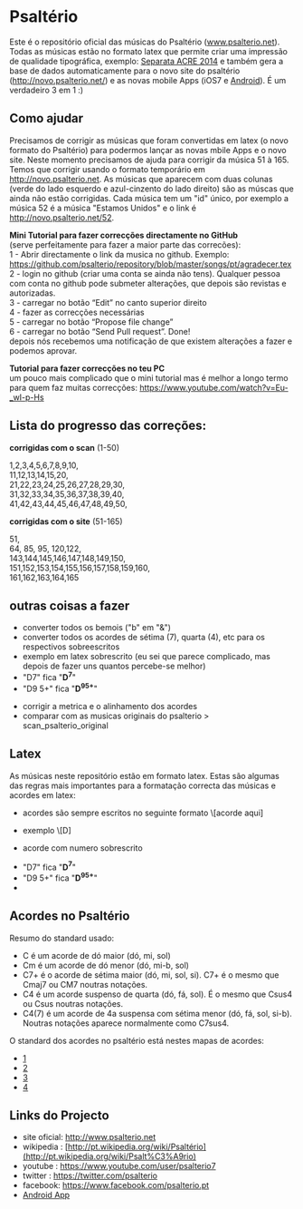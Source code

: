 Psaltério
=========
Este é o repositório oficial das músicas do Psaltério (www.psalterio.net).
Todas as músicas estão no formato latex que permite criar uma impressão de qualidade tipográfica, exemplo:  [Separata ACRE 2014](https://github.com/psalterio/repository/blob/master/songbooks/acre-2014/separata_acre_2014.pdf?raw=true) e também gera a base de dados automaticamente para o novo site do psaltério (http://novo.psalterio.net/) e as novas mobile Apps (iOS7 e [Android](https://play.google.com/store/apps/details?id=net.psalterio.psalterioandroid)). É um verdadeiro 3 em 1 :)


Como ajudar
-----------
Precisamos de corrigir as músicas que foram convertidas em latex (o novo formato do Psaltério) para podermos lançar as novas mbile Apps e o novo site. Neste momento precisamos de ajuda para corrigir da música 51 à 165. Temos que corrigir usando o formato temporário em http://novo.psalterio.net. As músicas que aparecem com duas colunas (verde do lado esquerdo e azul-cinzento do lado direito) são as múscas que ainda não estão corrigidas. Cada música tem um "id" único, por exemplo a música 52 é a música "Estamos Unidos" e o link é http://novo.psalterio.net/52.


**Mini Tutorial para fazer correcções directamente no GitHub**  
(serve perfeitamente para fazer a maior parte das correcões):  
1 - Abrir directamente o link da musica no github. Exemplo:  
https://github.com/psalterio/repository/blob/master/songs/pt/agradecer.tex  
2 - login no github (criar uma conta se ainda não tens). Qualquer pessoa com conta no github pode submeter alterações, que depois são revistas e autorizadas.   
3 - carregar no botão “Edit” no canto superior direito  
4 - fazer as correcções necessárias   
5 - carregar no botão “Propose file change”  
6 - carregar no botão “Send Pull request”. Done!  
depois nós recebemos uma notificação de que existem alterações a fazer e podemos aprovar.


**Tutorial para fazer correcções no teu PC**  
um pouco mais complicado que o mini tutorial mas é melhor a longo termo para quem faz muitas correcções: https://www.youtube.com/watch?v=Eu-_wI-p-Hs



Lista do progresso das correções:
---------------------------------
**corrigidas com o scan** (1-50)

1,2,3,4,5,6,7,8,9,10,  
11,12,13,14,15,20,  
21,22,23,24,25,26,27,28,29,30,  
31,32,33,34,35,36,37,38,39,40,  
41,42,43,44,45,46,47,48,49,50,  

**corrigidas com o site** (51-165)

51,  
64,
85,
95,
120,122,  
143,144,145,146,147,148,149,150,  
151,152,153,154,155,156,157,158,159,160,  
161,162,163,164,165  


outras coisas a fazer
---------------------
* converter todos os bemois ("b" em "&") 
* converter todos os acordes de sétima (7), quarta (4), etc para os respectivos sobreescritos
 * exemplo em latex sobrescrito (eu sei que parece complicado, mas depois de fazer uns quantos percebe-se melhor)
  * "D7" fica "**D$^{7}$**"
  * "D9 5+" fica "**D$^{9 5+}$**"
- corrigir a metrica e o alinhamento dos acordes
- comparar com as musicas originais do psalterio > scan_psalterio_original 


Latex
-----
As músicas neste repositório estão em formato latex. Estas são algumas das regras mais importantes para a formatação correcta das músicas e acordes em latex:
- acordes são sempre escritos no seguinte formato \\[acorde aqui]
 * exemplo \\[D]
- acorde com numero sobrescrito
 * "D7" fica "**D$^{7}$**"
 * "D9 5+" fica "**D$^{9 5+}$**"
 * 
 
Acordes no Psaltério
--------------------

Resumo do standard usado:
- C é um acorde de dó maior (dó, mi, sol)
- Cm é um acorde de dó menor (dó, mi-b, sol)
- C7+ é o acorde de sétima maior (dó, mi, sol, si). C7+ é o mesmo que Cmaj7 ou CM7 noutras notações.
- C4 é um acorde suspenso de quarta (dó, fá, sol). É o mesmo que Csus4 ou Csus noutras notações.
- C4(7) é um acorde de 4a suspensa com sétima menor (dó, fá, sol, si-b). Noutras notações aparece normalmente como C7sus4.

O standard dos acordes no psaltério está nestes mapas de acordes:
- [1](https://github.com/psalterio/repository/blob/master/songbooks/psalterio/scan_psalterio_original/0-3_mapa_acordes.jpg)
- [2](https://github.com/psalterio/repository/blob/master/songbooks/psalterio/scan_psalterio_original/0-4_mapa_acordes.jpg)
- [3](https://github.com/psalterio/repository/blob/master/songbooks/psalterio/scan_psalterio_original/0-5_mapa_acordes.jpg)
- [4](https://github.com/psalterio/repository/blob/master/songbooks/psalterio/scan_psalterio_original/0-6_mapa_acordes.jpg)

Links do Projecto
-----------------

- site oficial: http://www.psalterio.net
- wikipedia   : [http://pt.wikipedia.org/wiki/Psaltério](http://pt.wikipedia.org/wiki/Psalt%C3%A9rio)
- youtube     : https://www.youtube.com/user/psalterio7
- twitter : https://twitter.com/psalterio
- facebook: https://www.facebook.com/psalterio.pt
- [Android App](https://play.google.com/store/apps/details?id=net.psalterio.psalterioandroid)
